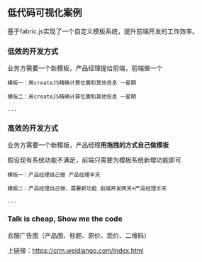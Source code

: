 ## 低代码可视化案例 

基于fabric.js实现了一个自定义模板系统，提升前端开发的工作效率。

### 低效的开发方式
业务方需要一个新模板，产品经理提给前端，前端做一个
```
模板一：用createJS精确计算位置和其他信息 一星期

模板二：用createJS精确计算位置和其他信息 一星期

...
```

### 高效的开发方式
业务方需要一个新模板，产品经理**用拖拽的方式自己做模板**

假设现有系统功能不满足，前端只需要为模板系统新增功能即可

```
模板一：产品经理自己做 产品经理半天

模板二：产品经理自己做，需要新功能 前端开发两天+产品经理半天

...
```

### Talk is cheap, Show me the code
衣服广告图（产品图、标题、原价、现价、二维码）

上链接：https://crm.weidiango.com/index.html